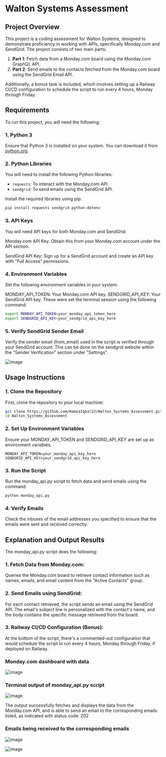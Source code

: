 # Walton Systems Assessment

## Project Overview

This project is a coding assessment for Walton Systems, designed to demonstrate proficiency in working with APIs, specifically Monday.com and SendGrid. The project consists of two main parts:

1. **Part 1**: Fetch data from a Monday.com board using the Monday.com GraphQL API.
2. **Part 2**: Send emails to the contacts fetched from the Monday.com board using the SendGrid Email API.

Additionally, a bonus task is included, which involves setting up a Railway CI/CD configuration to schedule the script to run every 4 hours, Monday through Friday.

## Requirements

To run this project, you will need the following:

### 1. **Python 3**

Ensure that Python 3 is installed on your system. You can download it from [python.org](https://www.python.org/downloads/).

### 2. **Python Libraries**

You will need to install the following Python libraries:

- `requests`: To interact with the Monday.com API.
- `sendgrid`: To send emails using the SendGrid API.

Install the required libraries using pip:

```bash
pip install requests sendgrid python-dotenv
```
### 3. API Keys
You will need API keys for both Monday.com and SendGrid:

Monday.com API Key: Obtain this from your Monday.com account under the API section.

SendGrid API Key: Sign up for a SendGrid account and create an API key with "Full Access" permissions.

### 4. Environment Variables
Set the following environment variables in your system:

MONDAY_API_TOKEN: Your Monday.com API key.
SENDGRID_API_KEY: Your SendGrid API key.
These were set the terminal session using the following command:

```bash
export MONDAY_API_TOKEN=your_monday_api_token_here
export SENDGRID_API_KEY=your_sendgrid_api_key_here
```

### 5. Verify SendGrid Sender Email
Verify the sender email (from_email) used in the script is verified through your SendGrid account. This can be done on the sendgrid website within the "Sender Verification" section under "Settings".

![image](https://github.com/user-attachments/assets/2e487509-9b4c-4efb-860a-d97a87bede10)

## Usage Instructions

### 1. Clone the Repository
First, clone the repository to your local machine:

```bash
git clone https://github.com/HamzaIqbal22/Walton_Systems_Assessment.git
cd Walton_Systems_Assessment
```

### 2. Set Up Environment Variables
Ensure your MONDAY_API_TOKEN and SENDGRID_API_KEY are set up as environment variables. 

```plaintext
MONDAY_API_TOKEN=your_monday_api_key_here
SENDGRID_API_KEY=your_sendgrid_api_key_here
```
### 3. Run the Script
Run the monday_api.py script to fetch data and send emails using the command:

```bash
python monday_api.py
```

### 4. Verify Emails
Check the inboxes of the email addresses you specified to ensure that the emails were sent and received correctly.

## Explanation and Output Results

The monday_api.py script does the following:

### 1. Fetch Data from Monday.com:

Queries the Monday.com board to retrieve contact information such as names, emails, and email content from the "Active Contacts" group.

### 2. Send Emails using SendGrid:

For each contact retrieved, the script sends an email using the SendGrid API. The email's subject line is personalized with the contact's name, and the body contains the specific message retrieved from the board.

### 3. Railway CI/CD Configuration (Bonus):

At the bottom of the script, there's a commented-out configuration that would schedule the script to run every 4 hours, Monday through Friday, if deployed on Railway.

### Monday.com dashboard with data
![image](https://github.com/user-attachments/assets/ff61b87a-7d41-4b02-aba5-9515eac738da)


### Terminal output of monday_api.py script

![image](https://github.com/user-attachments/assets/6d8a3c15-4123-47b2-a6cf-1df00efe5c1a)

The output successfully fetches and displays the data from the Monday.com API, and is able to send an email to the corresponding emails listed, as indicated with status code: 202

### Emails being received to the corresponding emails

![image](https://github.com/user-attachments/assets/8cf2e58f-9f13-42c2-809d-cf847b56f737)
 
![image](https://github.com/user-attachments/assets/d2dcf09c-442e-4aeb-a7e1-fdfd34b35cfe)


